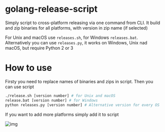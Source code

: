 # golang-release-script
Simply script to cross-platform releasing via one command from CLI. It build and zip binaries for all platforms, with version in zip name (if selected)

For Unix and macOS use `releases.sh`, for Windows `releases.bat`. <br />
Alternatively you can use `releases.py`, it works on Windows, Unix nad macOS, but require Python 2 or 3

# How to use
Firsty you need to replace names of binaries and zips in script. Then you can use script
```bash
./release.sh [version number] # for Unix and macOS
release.bat [version number] # for Windows
python releases.py [version number] # Alternative version for every OS
```
If you want to add more platforms simply add it to script

![img](https://i.imgur.com/2aCuyTG.png)
